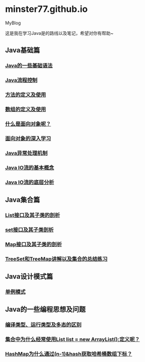 # minster77.github.io
MyBlog

这是我在学习Java是的路线以及笔记，希望对你有帮助~

## Java基础篇

### [Java的一些基础语法](https://minster77.github.io/p/javase01/)

### [Java流程控制](https://minster77.github.io/p/java%E6%B5%81%E7%A8%8B%E6%8E%A7%E5%88%B6/)

### [方法的定义及使用](https://minster77.github.io/p/javamethod/)

### [数组的定义及使用](https://minster77.github.io/p/javaarray/)

### [什么是面向对象呢？](https://minster77.github.io/p/javaoop_01/)

### [面向对象的深入学习](https://minster77.github.io/p/javaoop_02/)

### [Java异常处理机制](https://minster77.github.io/p/javaexception/)

### [Java IO流的基本概念](https://minster77.github.io/p/java_io%E6%B5%81/)

### [Java IO流的底层分析](https://minster77.github.io/p/java_io%E6%B5%81_2/)



## Java集合篇

### [List接口及其子类的剖析](https://minster77.github.io/p/java%E9%9B%86%E5%90%88%E7%B1%BB%E4%B8%80/)

### [set接口及其子类剖析](https://minster77.github.io/p/java%E9%9B%86%E5%90%88%E7%B1%BB%E4%BA%8C/)

### [Map接口及其子类的剖析](https://minster77.github.io/p/java%E9%9B%86%E5%90%88%E7%B1%BB%E4%B8%89/)

### [TreeSet和TreeMap讲解以及集合的总结练习](https://minster77.github.io/p/java%E9%9B%86%E5%90%88%E7%B1%BB%E5%9B%9B/)



## Java设计模式篇

### [单例模式](https://minster77.github.io/p/java%E5%8D%95%E4%BE%8B%E6%A8%A1%E5%BC%8F/)



## Java的一些编程思想及问题

### [编译类型、运行类型及多态的区别](https://minster77.github.io/p/polymorphic/)

### [集合中为什么经常使用List list = new ArrayList();定义呢？](https://minster77.github.io/p/java%E7%BC%96%E7%A8%8B%E6%80%9D%E6%83%B3%E9%9B%86%E5%90%88%E7%AF%87%E4%B8%80/)

### [HashMap为什么通过(n-1)&hash获取哈希桶数组下标？](https://minster77.github.io/p/java%E7%BC%96%E7%A8%8B%E6%80%9D%E6%83%B3%E9%9B%86%E5%90%88%E7%AF%87%E4%BA%8C/)

